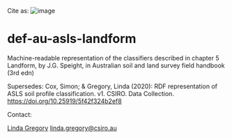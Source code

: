 Cite as: ![image](https://github.com/user-attachments/assets/bdd30b9d-0fe3-4f6f-9158-266dd3c00ef8)


# def-au-asls-landform
Machine-readable representation of the classifiers described in chapter 5 Landform, by J.G. Speight, in Australian soil and land survey field handbook (3rd edn)

Supersedes: Cox, Simon; & Gregory, Linda (2020): RDF representation of ASLS soil profile classification. v1. CSIRO. Data Collection. https://doi.org/10.25919/5f42f324b2ef8

Contact: 

[Linda Gregory](https://orcid.org/0000-0002-0693-1899)
linda.gregory@csiro.au 
